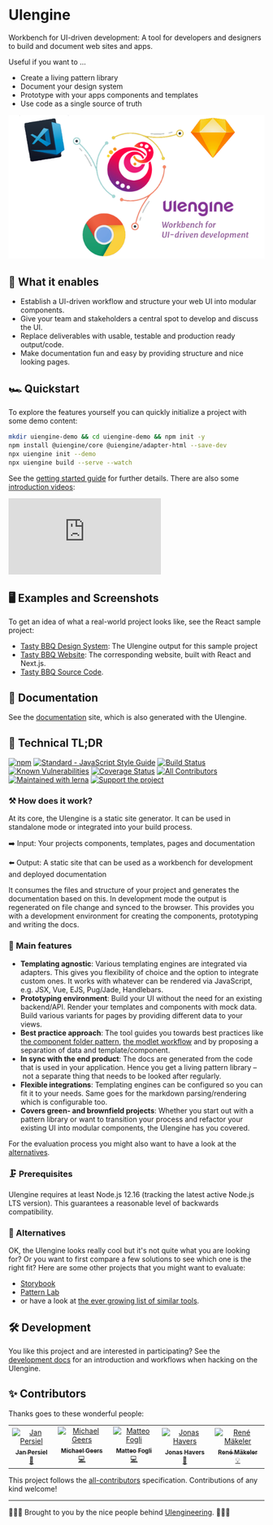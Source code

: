 # UIengine

Workbench for UI-driven development:
A tool for developers and designers to build and document web sites and apps.

Useful if you want to …

- Create a living pattern library
- Document your design system
- Prototype with your apps components and templates
- Use code as a single source of truth

![UIengine: Workbench for UI-driven development](./uiengine.png)

## 🚀  What it enables

- Establish a UI-driven workflow and structure your web UI into modular components.
- Give your team and stakeholders a central spot to develop and discuss the UI.
- Replace deliverables with usable, testable and production ready output/code.
- Make documentation fun and easy by providing structure and nice looking pages.

## 🏎 Quickstart

To explore the features yourself you can quickly initialize a project with some demo content:

```bash
mkdir uiengine-demo && cd uiengine-demo && npm init -y
npm install @uiengine/core @uiengine/adapter-html --save-dev
npx uiengine init --demo
npx uiengine build --serve --watch
```

See the [getting started guide](https://uiengine.uix.space/basics/getting-started/)
for further details.
There are also some [introduction videos](https://www.youtube.com/watch?v=YBm_ye9da-Q&list=PLBXz0hPvV2jNAFb9KxvV-2Op8cy3tA8E2):

<div class='ytEmbed'><iframe title="UIengine Introduction Videos" src="https://www.youtube-nocookie.com/embed/videoseries?list=PLBXz0hPvV2jNAFb9KxvV-2Op8cy3tA8E2" frameborder="0" allow="autoplay; encrypted-media; picture-in-picture" allowfullscreen></iframe></div>

## 🖥 Examples and Screenshots

To get an idea of what a real-world project looks like, see the React sample project:

- [Tasty BBQ Design System](https://uiengine-sample-react.uix.space/design-system/): The UIengine output for this sample project
- [Tasty BBQ Website](https://uiengine-sample-react.uix.space/): The corresponding website, built with React and Next.js.
- [Tasty BBQ Source Code](https://github.com/dennisreimann/uiengine-sample-react).

## 📘 Documentation

See the [documentation](https://uiengine.uix.space/) site, which is also generated with the UIengine.

## 🔩 Technical TL;DR

[![npm](https://img.shields.io/npm/v/@uiengine/core.svg)](https://www.npmjs.com/package/@uiengine/core)
[![Standard - JavaScript Style Guide](https://img.shields.io/badge/code%20style-standard-brightgreen.svg)](http://standardjs.com/)
[![Build Status](https://travis-ci.org/dennisreimann/uiengine.svg?branch=master)](https://travis-ci.org/dennisreimann/uiengine)
[![Known Vulnerabilities](https://snyk.io/test/github/dennisreimann/uiengine/badge.svg)](https://snyk.io/test/github/dennisreimann/uiengine)
[![Coverage Status](https://coveralls.io/repos/github/dennisreimann/uiengine/badge.svg?branch=master)](https://coveralls.io/github/dennisreimann/uiengine?branch=master)
[![All Contributors](https://img.shields.io/badge/all_contributors-5-orange.svg?style=flat-square)](#-contributors)
[![Maintained with lerna](https://img.shields.io/badge/maintained%20with-lerna-cc00ff.svg)](https://lernajs.io/)
[![Support the project](https://badgen.net/badge/support/via%20donation/cyan)](https://dennisreimann.de/donate.html)

### ⚒ How does it work?

At its core, the UIengine is a static site generator.
It can be used in standalone mode or integrated into your build process.

➡️ Input: Your projects components, templates, pages and documentation

⬅️ Output: A static site that can be used as a workbench for development and deployed documentation

It consumes the files and structure of your project and generates the documentation based on this.
In development mode the output is regenerated on file change and synced to the browser.
This provides you with a development environment for creating the components, prototyping and writing the docs.

### 💯 Main features

- **Templating agnostic**:
  Various templating engines are integrated via adapters.
  This gives you flexibility of choice and the option to integrate custom ones.
  It works with whatever can be rendered via JavaScript, e.g. JSX, Vue, EJS, Pug/Jade, Handlebars.
- **Prototyping environment**:
  Build your UI without the need for an existing backend/API.
  Render your templates and components with mock data.
  Build various variants for pages by providing different data to your views.
- **Best practice approach**:
  The tool guides you towards best practices like
  [the component folder pattern](https://medium.com/styled-components/component-folder-pattern-ee42df37ec68),
  [the modlet workflow](https://css-tricks.com/key-building-large-javascript-apps-modlet-workflow/)
  and by proposing a separation of data and template/component.
- **In sync with the end product**:
  The docs are generated from the code that is used in your application.
  Hence you get a living pattern library – not a separate thing that needs to be looked after regularly.
- **Flexible integrations**:
  Templating engines can be configured so you can fit it to your needs.
  Same goes for the markdown parsing/rendering which is configurable too.
- **Covers green- and brownfield projects**:
  Whether you start out with a pattern library or want to transition your process and refactor your existing UI into modular components, the UIengine has you covered.

For the evaluation process you might also want to have a look at the [alternatives](#-alternatives).

### 🗜 Prerequisites

UIengine requires at least Node.js 12.16 (tracking the latest active Node.js LTS version).
This guarantees a reasonable level of backwards compatibility.

### 🖖 Alternatives

OK, the UIengine looks really cool but it's not quite what you are looking for?
Or you want to first compare a few solutions to see which one is the right fit?
Here are some other projects that you might want to evaluate:

- [Storybook](https://storybook.js.org/)
- [Pattern Lab](http://patternlab.io/)
- or have a look at [the ever growing list of similar tools](https://github.com/davidhund/styleguide-generators).

## 🛠 Development

You like this project and are interested in participating?
See the [development docs](https://uiengine.uix.space/development/contributing/) for an introduction and workflows when hacking on the UIengine.

## ✨ Contributors

Thanks goes to these wonderful people:

<!-- ALL-CONTRIBUTORS-LIST:START - Do not remove or modify this section -->
<!-- prettier-ignore -->
<table>
  <tr>
    <td align="center"><a href="http://www.persiel.com"><img src="https://avatars2.githubusercontent.com/u/6762951?v=4" width="100px;" alt="Jan Persiel"/><br /><sub><b>Jan Persiel</b></sub></a><br /><a href="#design-janpersiel" title="Design">🎨</a></td>
    <td align="center"><a href="http://geers.tv"><img src="https://avatars3.githubusercontent.com/u/152287?v=4" width="100px;" alt="Michael Geers"/><br /><sub><b>Michael Geers</b></sub></a><br /><a href="https://github.com/dennisreimann/uiengine/commits?author=naltatis" title="Code">💻</a></td>
    <td align="center"><a href="https://modo.md"><img src="https://avatars0.githubusercontent.com/u/858428?v=4" width="100px;" alt="Matteo Fogli"/><br /><sub><b>Matteo Fogli</b></sub></a><br /><a href="https://github.com/dennisreimann/uiengine/commits?author=therealpecus" title="Code">💻</a></td>
    <td align="center"><a href="https://jonas-havers.de"><img src="https://avatars3.githubusercontent.com/u/1322093?v=4" width="100px;" alt="Jonas Havers"/><br /><sub><b>Jonas Havers</b></sub></a><br /><a href="https://github.com/dennisreimann/uiengine/commits?author=JonasHavers" title="Documentation">📖</a></td>
    <td align="center"><a href="https://www.lost-in-technology.com/blog/"><img src="https://avatars0.githubusercontent.com/u/17713179?v=4" width="100px;" alt="René Mäkeler"/><br /><sub><b>René Mäkeler</b></sub></a><br /><a href="#example-MrAvantiC" title="Examples">💡</a></td>
  </tr>
</table>

<!-- ALL-CONTRIBUTORS-LIST:END -->

This project follows the [all-contributors](https://github.com/all-contributors/all-contributors) specification.
Contributions of any kind welcome!

- - - - -

👨🏻‍💻 Brought to you by the nice people behind [UIengineering](https://www.uiengineering.de). 👨🏻‍💻
